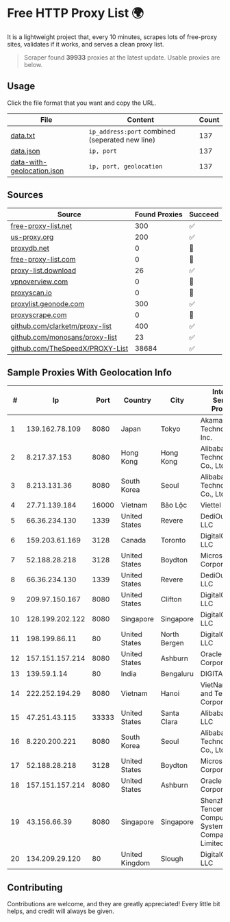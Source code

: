 
# Free HTTP Proxy List 🌍

It is a lightweight project that, every 10 minutes, scrapes lots of free-proxy sites, validates if it works, and serves a clean proxy list.


> Scraper found **39933** proxies at the latest update. Usable proxies are below.

## Usage

Click the file format that you want and copy the URL.


|File|Content|Count|
|----|-------|-----|
|[data.txt](https://raw.githubusercontent.com/themiralay/Proxy-List-World/master/data.txt)|`ip_address:port` combined (seperated new line)|137|
|[data.json](https://raw.githubusercontent.com/themiralay/Proxy-List-World/master/data.json)|`ip, port`|137|
|[data-with-geolocation.json](https://raw.githubusercontent.com/themiralay/Proxy-List-World/master/data-with-geolocation.json)|`ip, port, geolocation`|137|

## Sources

|Source|Found Proxies|Succeed|
|------|-------------|-------|
|[free-proxy-list.net](https://free-proxy-list.net)|300|✅|
|[us-proxy.org](https://www.us-proxy.org)|200|✅|
|[proxydb.net](http://proxydb.net)|0|🚫|
|[free-proxy-list.com](https://free-proxy-list.com/?page=&port=&type%5B%5D=http&type%5B%5D=https&up_time=0&search=Search)|0|🚫|
|[proxy-list.download](https://www.proxy-list.download/HTTP)|26|✅|
|[vpnoverview.com](https://vpnoverview.com/privacy/anonymous-browsing/free-proxy-servers)|0|🚫|
|[proxyscan.io](https://www.proxyscan.io)|0|🚫|
|[proxylist.geonode.com](https://proxylist.geonode.com/api/proxy-list?limit=300&page=1&sort_by=lastChecked&sort_type=desc&protocols=http,https)|300|✅|
|[proxyscrape.com](https://api.proxyscrape.com/v2/?request=displayproxies&protocol=http&timeout=10000&country=all&ssl=all&anonymity=all)|0|🚫|
|[github.com/clarketm/proxy-list](https://raw.githubusercontent.com/clarketm/proxy-list/master/proxy-list-raw.txt)|400|✅|
|[github.com/monosans/proxy-list](https://raw.githubusercontent.com/monosans/proxy-list/main/proxies/http.txt)|23|✅|
|[github.com/TheSpeedX/PROXY-List](https://raw.githubusercontent.com/TheSpeedX/PROXY-List/master/http.txt)|38684|✅|


## Sample Proxies With Geolocation Info

|#|Ip|Port|Country|City|Internet Service Provider|
|-|--|----|-------|----|-------------------------|
|1|139.162.78.109|8080|Japan|Tokyo|Akamai Technologies, Inc.|
|2|8.217.37.153|8080|Hong Kong|Hong Kong|Alibaba (US) Technology Co., Ltd.|
|3|8.213.131.36|8080|South Korea|Seoul|Alibaba (US) Technology Co., Ltd.|
|4|27.71.139.184|16000|Vietnam|Bảo Lộc|Viettel Group|
|5|66.36.234.130|1339|United States|Revere|DediOutlet, LLC|
|6|159.203.61.169|3128|Canada|Toronto|DigitalOcean, LLC|
|7|52.188.28.218|3128|United States|Boydton|Microsoft Corporation|
|8|66.36.234.130|1339|United States|Revere|DediOutlet, LLC|
|9|209.97.150.167|8080|United States|Clifton|DigitalOcean, LLC|
|10|128.199.202.122|8080|Singapore|Singapore|DigitalOcean, LLC|
|11|198.199.86.11|80|United States|North Bergen|DigitalOcean, LLC|
|12|157.151.157.214|8080|United States|Ashburn|Oracle Corporation|
|13|139.59.1.14|80|India|Bengaluru|DIGITALOCEAN|
|14|222.252.194.29|8080|Vietnam|Hanoi|VietNam Post and Telecom Corporation|
|15|47.251.43.115|33333|United States|Santa Clara|Alibaba Cloud LLC|
|16|8.220.200.221|8080|South Korea|Seoul|Alibaba (US) Technology Co., Ltd.|
|17|52.188.28.218|3128|United States|Boydton|Microsoft Corporation|
|18|157.151.157.214|8080|United States|Ashburn|Oracle Corporation|
|19|43.156.66.39|8080|Singapore|Singapore|Shenzhen Tencent Computer Systems Company Limited|
|20|134.209.29.120|80|United Kingdom|Slough|DigitalOcean, LLC|



## Contributing

Contributions are welcome, and they are greatly appreciated! Every
little bit helps, and credit will always be given.

